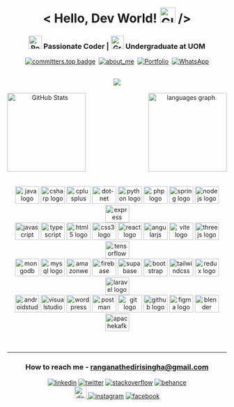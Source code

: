 
<h1 align="center"> < Hello, Dev World! <img src="https://raw.githubusercontent.com/Tarikul-Islam-Anik/Animated-Fluent-Emojis/master/Emojis/Travel%20and%20places/Globe%20Showing%20Americas.png" alt="Globe Showing Americas" width="35" height="35" /> /> </h1>
<h3 align="center"><img src="https://raw.githubusercontent.com/Tarikul-Islam-Anik/Animated-Fluent-Emojis/master/Emojis/Travel%20and%20places/Rocket.png" alt="Rocket" width="30" height="30" /> Passionate Coder | <img src="https://raw.githubusercontent.com/Tarikul-Islam-Anik/Animated-Fluent-Emojis/master/Emojis/Objects/Graduation%20Cap.png" alt="Graduation Cap" width="30" height="30" />  Undergraduate at UOM</h3>

<div align="center">
  
 [![committers.top badge](https://user-badge.committers.top/sri_lanka/RameshEdirisinghe.svg)](https://user-badge.committers.top/sri_lanka/RameshEdirisinghe)&nbsp;
 [![about_me](https://img.shields.io/badge/about.me-WebSite-white)](https://about.me/rameshedirisinghe)&nbsp;
 [![Portfolio](https://img.shields.io/badge/Portfolio-WebSite-orange?style=flat)](https://portfolio-v2-sable-omega-12.vercel.app/)&nbsp;
 [![WhatsApp](https://img.shields.io/badge/whatsapp-Contact-green)](https://wa.me/qr/SFAUXWBPOKAYE1)

</div>

    
<br>
  <div align="center" width="100"><img src="https://nirzak-streak-stats.vercel.app/?user=RameshEdirisinghe&theme=shadow_green&hide_border=false" /></div>
<br>
<div align="center">
<div style="display: flex; justify-content: space-between; align-items: center;">
 <img src="https://github-readme-stats.vercel.app/api?username=RameshEdirisinghe&hide_border=false&include_all_commits=false&count_private=false\&rank_icon=github&theme=shadow_green" height="180" alt="GitHub Stats" />
 <img src="https://github-readme-stats.vercel.app/api/top-langs?username=RameshEdirisinghe&locale=en&hide_title=false&layout=compact&card_width=320&langs_count=5&theme=shadow_green&hide_border=false&order=2" height="180" alt="languages graph"/>
</div>
</div>
<br>
<br>

<div align="center">
  <img src="https://skillicons.dev/icons?i=java" height="40" alt="java logo" width="55" />
  <img src="https://skillicons.dev/icons?i=cs" height="40" alt="csharp logo"  width="55" />
  <img src="https://skillicons.dev/icons?i=cpp" height="40" alt="cplusplus logo" width="55" />
  <img src="https://skillicons.dev/icons?i=dotnet" height="40" alt="dot-net logo"  width="55" />
  <img src="https://skillicons.dev/icons?i=py" height="40" alt="python logo"  width="55" />
  <img src="https://skillicons.dev/icons?i=php" height="40" alt="php logo"  width="55" />
  <img src="https://skillicons.dev/icons?i=spring" height="40" alt="spring logo"  width="55" />
  <img src="https://skillicons.dev/icons?i=nodejs" height="40" alt="nodejs logo"  width="55" />
  <img src="https://skillicons.dev/icons?i=express" height="40" alt="express logo"  width="55" />

  <br>
  
  <img src="https://skillicons.dev/icons?i=js" height="40" alt="javascript logo"  width="55" />
  <img src="https://skillicons.dev/icons?i=ts" height="40" alt="typescript logo" width="55" />
  <img src="https://skillicons.dev/icons?i=html" height="40" alt="html5 logo"  width="55" />
  <img src="https://skillicons.dev/icons?i=css" height="40" alt="css3 logo" width="55" />
  <img src="https://skillicons.dev/icons?i=react" height="40" alt="react logo" width="55" />
  <img src="https://skillicons.dev/icons?i=angular" height="40" alt="angularjs logo"  width="55" />
  <img src="https://skillicons.dev/icons?i=vite" height="40" alt="vite logo"  width="55" />
  <img src="https://skillicons.dev/icons?i=threejs" height="40" alt="threejs logo" width="55" />
  <img src="https://skillicons.dev/icons?i=tensorflow" height="40" alt="tensorflow logo"  width="55" />

  <br>
 
  <img src="https://skillicons.dev/icons?i=mongodb" height="40" alt="mongodb logo"  width="55" />
  <img src="https://skillicons.dev/icons?i=mysql" height="40" alt="mysql logo" width="55" />
  <img src="https://skillicons.dev/icons?i=aws" height="40" alt="amazonwebservices logo" width="55" />
  <img src="https://skillicons.dev/icons?i=firebase" height="40" alt="firebase logo" width="55" />
  <img src="https://skillicons.dev/icons?i=supabase" height="40" alt="supabase logo"  width="55" />
  <img src="https://skillicons.dev/icons?i=bootstrap" height="40" alt="bootstrap logo" width="55" />
  <img src="https://skillicons.dev/icons?i=tailwind" height="40" alt="tailwindcss logo"  width="55" />
  <img src="https://skillicons.dev/icons?i=redux" height="40" alt="redux logo"  width="55" />
  <img src="https://skillicons.dev/icons?i=laravel" height="40" alt="laravel logo" width="55" />

  <br>

  <img src="https://skillicons.dev/icons?i=androidstudio" height="40" alt="androidstudio logo" width="55" />
  <img src="https://skillicons.dev/icons?i=visualstudio" height="40" alt="visualstudio logo" width="55" />
  <img src="https://skillicons.dev/icons?i=wordpress" height="40" alt="wordpress logo" width="55" />
  <img src="https://skillicons.dev/icons?i=postman" height="40" alt="postman logo" width="55" />
  <img src="https://skillicons.dev/icons?i=git" height="40" alt="git logo" width="55" />
  <img src="https://skillicons.dev/icons?i=github" height="40" alt="github logo" width="55" />
  <img src="https://skillicons.dev/icons?i=figma" height="40" alt="figma logo" width="55" />
  <img src="https://skillicons.dev/icons?i=blender" height="40" alt="blender logo" width="55" />
  <img src="https://skillicons.dev/icons?i=kafka" height="40" alt="apachekafka logo" width="55" />

</div>

<br>
<br>


<!-- <div align="center">
  
[![spotify-github-profile](https://spotify-github-profile.kittinanx.com/api/view?uid=u947c8dgr8mdyou43kx4tmp2s&cover_image=true&theme=natemoo-re&show_offline=false&background_color=121212&interchange=false&bar_color=53b14f&bar_color_cover=false)](https://spotify-github-profile.kittinanx.com/api/view?uid=u947c8dgr8mdyou43kx4tmp2s&redirect=true)

</div> -->

<hr>

<h3 align="center">How to reach me - <a href="mailto:ranganathedirisingha@gmail.com">ranganathedirisingha@gmail.com</a></h3>


<div align="center">
<a target="_blank" href="https://www.linkedin.com/in/ramesh-edirisinghe-2b070225b" style="display: inline-block;"><img src="https://img.shields.io/badge/linkedin-logo?style=for-the-badge&logo=linkedin&logoColor=white&color=507dba" alt="linkedin" /></a>
<a target="_blank" href="https://twitter.com/RameshEdi" style="display: inline-block;"><img src="https://img.shields.io/badge/twitter-x?style=for-the-badge&logo=x&logoColor=white&color=%230f1419" alt="twitter" /></a>
<a target="_blank" href="https://stackoverflow.com/users/23367202/ramesh-edirisinghee" style="display: inline-block;"><img src="https://img.shields.io/badge/stackoverflow-logo?style=for-the-badge&logo=stackoverflow&logoColor=white&color=ff5c06" alt="stackoverflow" /></a>
<a target="_blank" href="https://www.behance.net/rameshranganath" style="display: inline-block;"><img src="https://img.shields.io/badge/behance-logo?style=for-the-badge&logo=behance&logoColor=white&color=2300ff" alt="behance" /></a>
  <br>
<a href="https://discordapp.com/users/1193615014171508866" target="_blank"><img src="https://img.shields.io/static/v1?message=Discord&logo=discord&label=&color=8c7ee3&logoColor=white&labelColor=&style=for-the-badge" height="28" alt="discord logo"  /> </a>
<a target="_blank" href="https://www.instagram.com/ranganath_02" style="display: inline-block;"><img src="https://img.shields.io/badge/instagram-logo?style=for-the-badge&logo=instagram&logoColor=white&color=fd0453" alt="instagram" /></a>
<a target="_blank" href="https://www.facebook.com/ramesh.ranganath.79" style="display: inline-block;"><img src="https://img.shields.io/badge/facebook-logo?style=for-the-badge&logo=facebook&logoColor=white&color=00cdff" alt="facebook" /></a>


</div>
</br>









